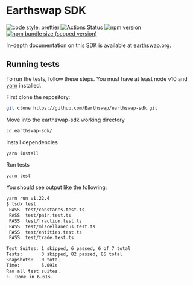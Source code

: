 # Earthswap SDK

[![code style: prettier](https://img.shields.io/badge/code_style-prettier-ff69b4.svg?style=flat-square)](https://github.com/prettier/prettier)
[![Actions Status](https://github.com/Earthswap/earthswap-sdk/workflows/CI/badge.svg)](https://github.com/Earthswap/earthswap-sdk)
[![npm version](https://img.shields.io/npm/v/@earthswap/sdk/latest.svg)](https://www.npmjs.com/package/@earthswap/sdk/v/latest)
[![npm bundle size (scoped version)](https://img.shields.io/bundlephobia/minzip/@earthswap/sdk/latest.svg)](https://bundlephobia.com/result?p=@earthswap/sdk@latest)

In-depth documentation on this SDK is available at [earthswap.org](https://earthswap.org/docs/v2/SDK/getting-started/).

## Running tests

To run the tests, follow these steps. You must have at least node v10 and [yarn](https://yarnpkg.com/) installed.

First clone the repository:

```sh
git clone https://github.com/Earthswap/earthswap-sdk.git
```

Move into the earthswap-sdk working directory

```sh
cd earthswap-sdk/
```

Install dependencies

```sh
yarn install
```

Run tests

```sh
yarn test
```

You should see output like the following:

```sh
yarn run v1.22.4
$ tsdx test
 PASS  test/constants.test.ts
 PASS  test/pair.test.ts
 PASS  test/fraction.test.ts
 PASS  test/miscellaneous.test.ts
 PASS  test/entities.test.ts
 PASS  test/trade.test.ts

Test Suites: 1 skipped, 6 passed, 6 of 7 total
Tests:       3 skipped, 82 passed, 85 total
Snapshots:   0 total
Time:        5.091s
Ran all test suites.
✨  Done in 6.61s.
```
